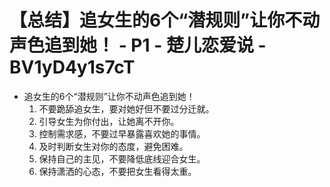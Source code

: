 # 【总结】追女生的6个“潜规则”让你不动声色追到她！ - P1 - 楚儿恋爱说 - BV1yD4y1s7cT

-   追女生的6个“潜规则”让你不动声色追到她！
    1.  不要跪舔追女生，要对她好但不要过分迁就。
    2.  引导女生为你付出，让她离不开你。
    3.  控制需求感，不要过早暴露喜欢她的事情。
    4.  及时判断女生对你的态度，避免困难。
    5.  保持自己的主见，不要降低底线迎合女生。
    6.  保持潇洒的心态，不要把女生看得太重。